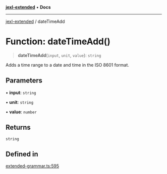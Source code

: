 [**jexl-extended**](../README.md) • **Docs**

***

[jexl-extended](../README.md) / dateTimeAdd

# Function: dateTimeAdd()

> **dateTimeAdd**(`input`, `unit`, `value`): `string`

Adds a time range to a date and time in the ISO 8601 format.

## Parameters

• **input**: `string`

• **unit**: `string`

• **value**: `number`

## Returns

`string`

## Defined in

[extended-grammar.ts:595](https://github.com/nikoraes/jexl-extended/blob/0f5e836bd796a7ceb7bc07f325b2ca770e2551a1/src/extended-grammar.ts#L595)
